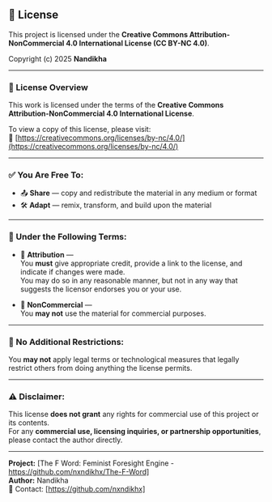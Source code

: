## 📜 License

This project is licensed under the **Creative Commons Attribution-NonCommercial 4.0 International License (CC BY-NC 4.0)**.

Copyright (c) 2025 **Nandikha**

---

### 🔗 License Overview

This work is licensed under the terms of the **Creative Commons Attribution-NonCommercial 4.0 International License**.

To view a copy of this license, please visit:  
🔗 [https://creativecommons.org/licenses/by-nc/4.0/](https://creativecommons.org/licenses/by-nc/4.0/)

---

### ✅ You Are Free To:

- 📤 **Share** — copy and redistribute the material in any medium or format  
- 🛠️ **Adapt** — remix, transform, and build upon the material  

---

### 📌 Under the Following Terms:

- 🧾 **Attribution** —  
  You **must** give appropriate credit, provide a link to the license, and indicate if changes were made.  
  You may do so in any reasonable manner, but not in any way that suggests the licensor endorses you or your use.

- 🚫 **NonCommercial** —  
  You **may not** use the material for commercial purposes.

---

### 🚫 No Additional Restrictions:

You **may not** apply legal terms or technological measures that legally restrict others from doing anything the license permits.

---

### ⚠️ Disclaimer:

This license **does not grant** any rights for commercial use of this project or its contents.  
For any **commercial use, licensing inquiries, or partnership opportunities**, please contact the author directly.

---

**Project:** [The F Word: Feminist Foresight Engine - https://github.com/nxndikhx/The-F-Word]  
**Author:** Nandikha  
📧 Contact: [https://github.com/nxndikhx]
